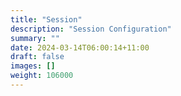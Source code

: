 ```yaml
---
title: "Session"
description: "Session Configuration"
summary: ""
date: 2024-03-14T06:00:14+11:00
draft: false
images: []
weight: 106000
---
```

